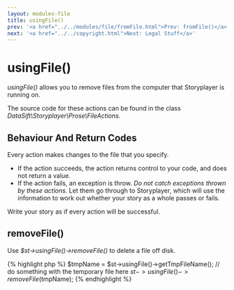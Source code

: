 ```yaml
---
layout: modules-file
title: usingFile()
prev: '<a href="../../modules/file/fromFile.html">Prev: fromFile()</a>'
next: '<a href="../../copyright.html">Next: Legal Stuff</a>'
---
```


# usingFile()

_usingFile()_ allows you to remove files from the computer that Storyplayer is running on.

The source code for these actions can be found in the class _DataSift\Storyplayer\Prose\FileActions_.

## Behaviour And Return Codes

Every action makes changes to the file that you specify.

* If the action succeeds, the action returns control to your code, and does not return a value.
* If the action fails, an exception is throw. _Do not catch exceptions thrown by these actions._ Let them go through to Storyplayer, which will use the information to work out whether your story as a whole passes or fails.

Write your story as if every action will be successful.

## removeFile()

Use _$st->usingFile()->removeFile()_ to delete a file off disk.

{% highlight php %}
$tmpName = $st->usingFile()->getTmpFileName();
// do something with the temporary file here
$st->usingFile()->removeFile($tmpName);
{% endhighlight %}
